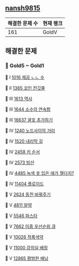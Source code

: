 ## [nansh9815](https://solved.ac/profile/nansh9815)
|해결한 문제 수|현재 랭크|
|-----|-----|
|161|GoldV |








## 해결한 문제
### 💛 Gold5 ~ Gold1
💛 I [1016	제곱 ㄴㄴ 수	](algorithm/algorithm/1016.cpp)

💛 II [1365	꼬인 전깃줄](algorithm/algorithm/1365.cpp)  

💛 III [1613	역사](algorithm/algorithm/1613.cpp)

💛 III [1644	소수의 연속합](algorithm/algorithm/1644.cpp)

💛 III [16637	괄호 추가하기](algorithm/algorithm/16637.cpp)

💛 IV [1240	노드사이의 거리](algorithm/algorithm/1240.cpp)	

💛 IV [1520	내리막 길](algorithm/algorithm/1520.cpp)

💛 IV [2458	키 순서](algorithm/algorithm/2458.cpp)

💛 IV [2573	빙산](algorithm/algorithm/2573.cpp)

💛 IV [4485	녹색 옷 입은 애가 젤다지?](algorithm/algorithm/4485_1.cpp)

💛 IV [11404	플로이드](algorithm/algorithm/11404.cpp)

💛 V [2624	동전 바꿔주기](algorithm/algorithm/2624.cpp)

💛 V [4811	알약](algorithm/algorithm/4811.cpp)

💛 V [5546	파스타](algorithm/algorithm/5546.cpp)

💛 V [7662	이중 우선순위 큐](algorithm/algorithm/7662_1.cpp)

💛 V [10026	적록색약](algorithm/algorithm/10026.cpp)

💛 V [11000	강의실 배정](algorithm/algorithm/11000.cpp)

💛 V [12865	평범한 배낭](algorithm/algorithm/12865.cpp)
